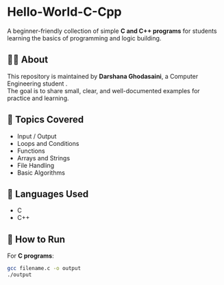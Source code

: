 # Hello-World-C-Cpp

A beginner-friendly collection of simple **C and C++ programs** for students learning the basics of programming and logic building.

## 👨‍💻 About
This repository is maintained by **Darshana Ghodasaini**, a Computer Engineering student .  
The goal is to share small, clear, and well-documented examples for practice and learning.

## 🧩 Topics Covered
- Input / Output
- Loops and Conditions
- Functions
- Arrays and Strings
- File Handling
- Basic Algorithms

## 🧠 Languages Used
- C
- C++

## 📂 How to Run
For **C programs**:
```bash
gcc filename.c -o output
./output
